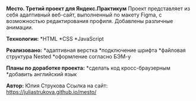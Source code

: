 **Место. Третий проект для Яндекс.Практикум**
Проект представляет из себя адаптивный веб-сайт, выполненный по макету Figma, с возможностью редактирования профиля. Добавлены различные анимации.

**Технологии:**
*HTML
*CSS
*JavaScript

**Реализовано:**
*адаптивная верстка
*подключение шрифта
*файловая структура Nested
*оформление согласно БЭМ-у

**Планы по доработке проекта:**
*сделать код кросс-браузерным
*добавить английский язык

**Автор:** Юлия Струкова
Ссылка на сайт: https://juliastrukova.github.io/mesto/